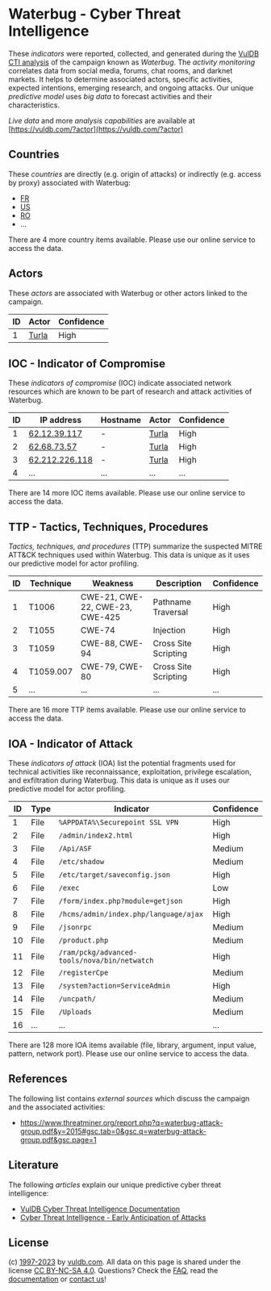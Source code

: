 # Waterbug - Cyber Threat Intelligence

These _indicators_ were reported, collected, and generated during the [VulDB CTI analysis](https://vuldb.com/?kb.cti) of the campaign known as _Waterbug_. The _activity monitoring_ correlates data from social media, forums, chat rooms, and darknet markets. It helps to determine associated actors, specific activities, expected intentions, emerging research, and ongoing attacks. Our unique _predictive model_ uses _big data_ to forecast activities and their characteristics.

_Live data_ and more _analysis capabilities_ are available at [https://vuldb.com/?actor](https://vuldb.com/?actor)

## Countries

These _countries_ are directly (e.g. origin of attacks) or indirectly (e.g. access by proxy) associated with Waterbug:

* [FR](https://vuldb.com/?country.fr)
* [US](https://vuldb.com/?country.us)
* [RO](https://vuldb.com/?country.ro)
* ...

There are 4 more country items available. Please use our online service to access the data.

## Actors

These _actors_ are associated with Waterbug or other actors linked to the campaign.

ID | Actor | Confidence
-- | ----- | ----------
1 | [Turla](https://vuldb.com/?actor.turla) | High

## IOC - Indicator of Compromise

These _indicators of compromise_ (IOC) indicate associated network resources which are known to be part of research and attack activities of Waterbug.

ID | IP address | Hostname | Actor | Confidence
-- | ---------- | -------- | ----- | ----------
1 | [62.12.39.117](https://vuldb.com/?ip.62.12.39.117) | - | [Turla](https://vuldb.com/?actor.turla) | High
2 | [62.68.73.57](https://vuldb.com/?ip.62.68.73.57) | - | [Turla](https://vuldb.com/?actor.turla) | High
3 | [62.212.226.118](https://vuldb.com/?ip.62.212.226.118) | - | [Turla](https://vuldb.com/?actor.turla) | High
4 | ... | ... | ... | ...

There are 14 more IOC items available. Please use our online service to access the data.

## TTP - Tactics, Techniques, Procedures

_Tactics, techniques, and procedures_ (TTP) summarize the suspected MITRE ATT&CK techniques used within Waterbug. This data is unique as it uses our predictive model for actor profiling.

ID | Technique | Weakness | Description | Confidence
-- | --------- | -------- | ----------- | ----------
1 | T1006 | CWE-21, CWE-22, CWE-23, CWE-425 | Pathname Traversal | High
2 | T1055 | CWE-74 | Injection | High
3 | T1059 | CWE-88, CWE-94 | Cross Site Scripting | High
4 | T1059.007 | CWE-79, CWE-80 | Cross Site Scripting | High
5 | ... | ... | ... | ...

There are 16 more TTP items available. Please use our online service to access the data.

## IOA - Indicator of Attack

These _indicators of attack_ (IOA) list the potential fragments used for technical activities like reconnaissance, exploitation, privilege escalation, and exfiltration during Waterbug. This data is unique as it uses our predictive model for actor profiling.

ID | Type | Indicator | Confidence
-- | ---- | --------- | ----------
1 | File | `%APPDATA%\Securepoint SSL VPN` | High
2 | File | `/admin/index2.html` | High
3 | File | `/Api/ASF` | Medium
4 | File | `/etc/shadow` | Medium
5 | File | `/etc/target/saveconfig.json` | High
6 | File | `/exec` | Low
7 | File | `/form/index.php?module=getjson` | High
8 | File | `/hcms/admin/index.php/language/ajax` | High
9 | File | `/jsonrpc` | Medium
10 | File | `/product.php` | Medium
11 | File | `/ram/pckg/advanced-tools/nova/bin/netwatch` | High
12 | File | `/registerCpe` | Medium
13 | File | `/system?action=ServiceAdmin` | High
14 | File | `/uncpath/` | Medium
15 | File | `/Uploads` | Medium
16 | ... | ... | ...

There are 128 more IOA items available (file, library, argument, input value, pattern, network port). Please use our online service to access the data.

## References

The following list contains _external sources_ which discuss the campaign and the associated activities:

* https://www.threatminer.org/report.php?q=waterbug-attack-group.pdf&y=2015#gsc.tab=0&gsc.q=waterbug-attack-group.pdf&gsc.page=1

## Literature

The following _articles_ explain our unique predictive cyber threat intelligence:

* [VulDB Cyber Threat Intelligence Documentation](https://vuldb.com/?kb.cti)
* [Cyber Threat Intelligence - Early Anticipation of Attacks](https://www.scip.ch/en/?labs.20201022)

## License

(c) [1997-2023](https://vuldb.com/?kb.changelog) by [vuldb.com](https://vuldb.com/?kb.about). All data on this page is shared under the license [CC BY-NC-SA 4.0](https://creativecommons.org/licenses/by-nc-sa/4.0/). Questions? Check the [FAQ](https://vuldb.com/?kb.faq), read the [documentation](https://vuldb.com/?kb) or [contact us](https://vuldb.com/?contact)!
